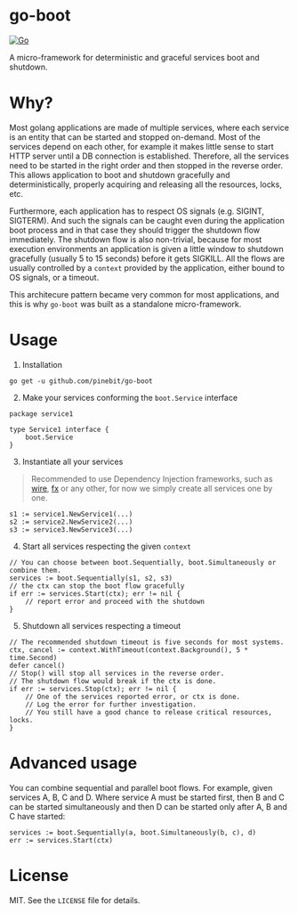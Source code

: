 # go-boot

[![Go](https://github.com/pinebit/go-boot/actions/workflows/go.yml/badge.svg)](https://github.com/pinebit/go-boot/actions/workflows/go.yml)

A micro-framework for deterministic and graceful services boot and shutdown.

# Why?

Most golang applications are made of multiple services, where each service is an entity that can be started and stopped on-demand. Most of the services depend on each other, for example it makes little sense to start HTTP server until a DB connection is established. Therefore, all the services need to be started in the right order and then stopped in the reverse order. This allows application to boot and shutdown gracefully and deterministically, properly acquiring and releasing all the resources, locks, etc.

Furthermore, each application has to respect OS signals (e.g. SIGINT, SIGTERM). And such the signals can be caught even during the application boot process and in that case they should trigger the shutdown flow immediately. The shutdown flow is also non-trivial, because for most execution environments an application is given a little window to shutdown gracefully (usually 5 to 15 seconds) before it gets SIGKILL. All the flows are usually controlled by a `context` provided by the application, either bound to OS signals, or a timeout. 

This architecure pattern became very common for most applications, and this is why `go-boot` was built as a standalone micro-framework.

# Usage

1. Installation

```shell
go get -u github.com/pinebit/go-boot
```

2. Make your services conforming the `boot.Service` interface

```golang
package service1

type Service1 interface {
    boot.Service
}
```

3. Instantiate all your services

> Recommended to use Dependency Injection frameworks, such as [wire](https://github.com/google/wire), [fx](https://github.com/uber-go/fx) or any other, for now we simply create all services one by one.

```golang
s1 := service1.NewService1(...)
s2 := service2.NewService2(...)
s3 := service3.NewService3(...) 
```

4. Start all services respecting the given `context`

```golang
// You can choose between boot.Sequentially, boot.Simultaneously or combine them.
services := boot.Sequentially(s1, s2, s3)
// the ctx can stop the boot flow gracefully
if err := services.Start(ctx); err != nil {
    // report error and proceed with the shutdown 
}
```

5. Shutdown all services respecting a timeout

```golang
// The recommended shutdown timeout is five seconds for most systems.
ctx, cancel := context.WithTimeout(context.Background(), 5 * time.Second)
defer cancel()
// Stop() will stop all services in the reverse order.
// The shutdown flow would break if the ctx is done.
if err := services.Stop(ctx); err != nil {
    // One of the services reported error, or ctx is done.
    // Log the error for further investigation.
    // You still have a good chance to release critical resources, locks. 
}
```

# Advanced usage

You can combine sequential and parallel boot flows. For example, given services A, B, C and D. Where service A must be started first, then B and C can be started simultaneously and then D can be started only after A, B and C have started:

```golang
services := boot.Sequentially(a, boot.Simultaneously(b, c), d)
err := services.Start(ctx)
```

# License

MIT. See the `LICENSE` file for details.
